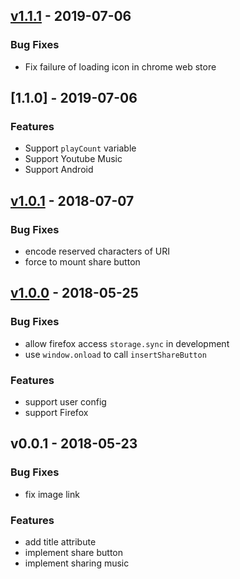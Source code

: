 <a name="v1.1.1"></a>
## [v1.1.1] - 2019-07-06
### Bug Fixes
- Fix failure of loading icon in chrome web store


<a name="1.1.0"></a>
## [1.1.0] - 2019-07-06

### Features
- Support `playCount` variable
- Support Youtube Music
- Support Android


<a name="v1.0.1"></a>
## [v1.0.1] - 2018-07-07
### Bug Fixes
- encode reserved characters of URI
- force to mount share button


<a name="v1.0.0"></a>
## [v1.0.0] - 2018-05-25
### Bug Fixes
- allow firefox access `storage.sync` in development
- use `window.onload` to call `insertShareButton`

### Features
- support user config
- support Firefox


<a name="v0.0.1"></a>
## v0.0.1 - 2018-05-23
### Bug Fixes
- fix image link

### Features
- add title attribute
- implement share button
- implement sharing music


[v1.1.1]: https://github.com/mizdra/now-playing-for-google-play-music/compare/v1.1.0...v1.1.1
[v1.1.0]: https://github.com/mizdra/now-playing-for-google-play-music/compare/v1.0.1...v1.1.0
[v1.0.1]: https://github.com/mizdra/now-playing-for-google-play-music/compare/v1.0.0...v1.0.1
[v1.0.0]: https://github.com/mizdra/now-playing-for-google-play-music/compare/v0.0.1...v1.0.0

